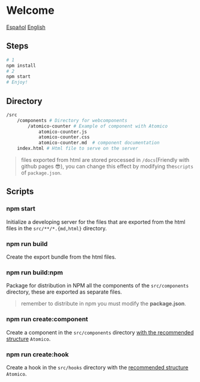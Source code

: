 # Welcome

[Español](./lang/spanish.md) [English](./README.md)

## Steps

```bash
# 1
npm install
# 2
npm start
# Enjoy!
```

## Directory

```bash
/src
    /components # Directory for webcomponents
        /atomico-counter # Example of component with Atomico
            atomico-counter.js
            atomico-counter.css
            atomico-counter.md  # component documentation
    index.html # Html file to serve on the server
```

> files exported from html are stored processed in `/docs`(Friendly with github pages 😎), you can change this effect by modifying the`scripts` of `package.json`.

## Scripts

### npm start

Initialize a developing server for the files that are exported from the html files in the `src/**/*.{md,html}` directory.

### npm run build

Create the export bundle from the html files.

### npm run build:npm

Package for distribution in NPM all the components of the `src/components` directory, these are exported as separate files.

> remember to distribute in npm you must modify the **package.json**.

### npm run create:component

Create a component in the `src/components` directory [with the recommended structure](https://atomico.gitbook.io/doc/guides/code-style) `Atomico`.

### npm run create:hook

Create a hook in the `src/hooks` directory with the [recommended structure](https://atomico.gitbook.io/doc/guides/code-style) `Atomico`.
